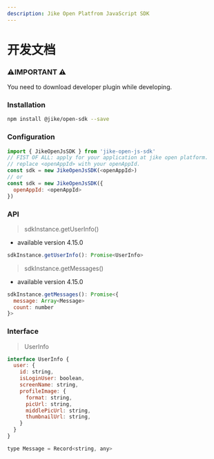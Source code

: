 ```yaml
---
description: Jike Open Platfrom JavaScript SDK
---
```


# 开发文档

### ⚠️IMPORTANT ⚠️
You need to download developer plugin while developing.

### Installation

```bash
npm install @jike/open-sdk --save
```

### Configuration

```javascript
import { JikeOpenJsSDK } from 'jike-open-js-sdk'
// FIST OF ALL: apply for your application at jike open platform.
// replace <openAppId> with your openAppId.
const sdk = new JikeOpenJsSDK(<openAppId>)
// or
const sdk = new JikeOpenJsSDK({
  openAppId: <openAppId>
})
```

### API

> sdkInstance.getUserInfo\(\)

* available version 4.15.0

```javascript
sdkInstance.getUserInfo(): Promise<UserInfo>
```

> sdkInstance.getMessages\(\)

* available version 4.15.0

```javascript
sdkInstance.getMessages(): Promise<{
  message: Array<Message>
  count: number
}>
```

### Interface

> UserInfo

```javascript
interface UserInfo {
  user: {
    id: string,
    isLoginUser: boolean,
    screenName: string,
    profileImage: {
      format: string,
      picUrl: string,
      middlePicUrl: string,
      thumbnailUrl: string,
    }
  }
}

type Message = Record<string, any>
```

